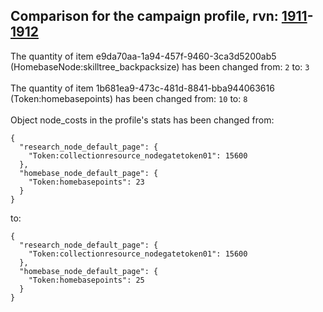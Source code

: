 ## Comparison for the campaign profile, rvn: [1911](https://github.com/PRO100KatYT/FortniteProfileRevisions/tree/main/profiles/campaign/1911%20campaign.json)-[1912](https://github.com/PRO100KatYT/FortniteProfileRevisions/tree/main/profiles/campaign/1912%20campaign.json)

The quantity of item e9da70aa-1a94-457f-9460-3ca3d5200ab5 (HomebaseNode:skilltree_backpacksize) has been changed from: `2` to: `3`
<br><br>
The quantity of item 1b681ea9-473c-481d-8841-bba944063616 (Token:homebasepoints) has been changed from: `10` to: `8`
<br><br>
Object node_costs in the profile's stats has been changed from:

```
{
  "research_node_default_page": {
    "Token:collectionresource_nodegatetoken01": 15600
  },
  "homebase_node_default_page": {
    "Token:homebasepoints": 23
  }
}
```

to:

```
{
  "research_node_default_page": {
    "Token:collectionresource_nodegatetoken01": 15600
  },
  "homebase_node_default_page": {
    "Token:homebasepoints": 25
  }
}
```

<br><br>

